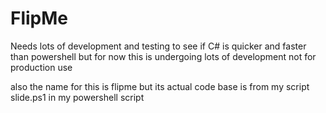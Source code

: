 # FlipMe

Needs lots of development and testing to see if C# is quicker and faster than powershell but for now this is undergoing lots of development not for production use


also the name for this is flipme but its actual code base is from my script slide.ps1 in my powershell script
